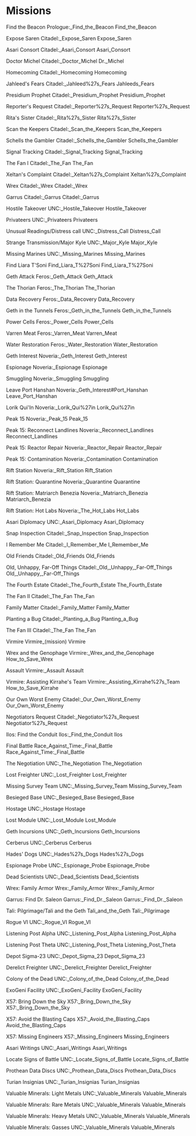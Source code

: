 # Missions

<!-- Prologue -->

Find the Beacon
Prologue:_Find_the_Beacon
Find_the_Beacon

<!-- The Citadel I -->

Expose Saren
Citadel:_Expose_Saren
Expose_Saren

Asari Consort
Citadel:_Asari_Consort
Asari_Consort

Doctor Michel
Citadel:_Doctor_Michel
Dr._Michel

Homecoming
Citadel:_Homecoming
Homecoming

Jahleed's Fears
Citadel:_Jahleed%27s_Fears
Jahleeds_Fears

Presidium Prophet
Citadel:_Presidium_Prophet
Presidium_Prophet

Reporter\'s Request
Citadel:_Reporter%27s_Request
Reporter%27s_Request

Rita\'s Sister
Citadel:_Rita%27s_Sister
Rita%27s_Sister

Scan the Keepers
Citadel:_Scan_the_Keepers
Scan_the_Keepers

Schells the Gambler
Citadel:_Schells_the_Gambler
Schells_the_Gambler

Signal Tracking
Citadel:_Signal_Tracking
Signal_Tracking

The Fan I
Citadel:_The_Fan
The_Fan

Xeltan's Complaint
Citadel:_Xeltan%27s_Complaint
Xeltan%27s_Complaint

Wrex
Citadel:_Wrex
Citadel:_Wrex

Garrus
Citadel:_Garrus
Citadel:_Garrus

Hostile Takeover
UNC:_Hostile_Takeover
Hostile_Takeover

Privateers
UNC:_Privateers
Privateers

Unusual Readings/Distress call
UNC:_Distress_Call
Distress_Call

Strange Transmission/Major Kyle
UNC:_Major_Kyle
Major_Kyle

Missing Marines
UNC:_Missing_Marines
Missing_Marines

<!-- Therum -->

Find Liara T'Soni
Find_Liara_T%27Soni
Find_Liara_T%27Soni

<!-- Feros -->

Geth Attack
Feros:_Geth_Attack
Geth_Attack

The Thorian
Feros:_The_Thorian
The_Thorian

Data Recovery
Feros:_Data_Recovery
Data_Recovery

Geth in the Tunnels
Feros:_Geth_in_the_Tunnels
Geth_in_the_Tunnels

Power Cells
Feros:_Power_Cells
Power_Cells

Varren Meat
Feros:_Varren_Meat
Varren_Meat

Water Restoration
Feros:_Water_Restoration
Water_Restoration

<!-- Noveria -->

Geth Interest
Noveria:_Geth_Interest
Geth_Interest

Espionage
Noveria:_Espionage
Espionage

Smuggling
Noveria:_Smuggling
Smuggling

Leave Port Hanshan
Noveria:_Geth_Interest#Port_Hanshan
Leave_Port_Hanshan

Lorik Qui'In
Noveria:_Lorik_Qui%27in
Lorik_Qui%27in

Peak 15
Noveria:_Peak_15
Peak_15

Peak 15: Reconnect Landlines
Noveria:_Reconnect_Landlines
Reconnect_Landlines

Peak 15: Reactor Repair
Noveria:_Reactor_Repair
Reactor_Repair

Peak 15: Contamination
Noveria:_Contamination
Contamination

Rift Station
Noveria:_Rift_Station
Rift_Station

Rift Station: Quarantine
Noveria:_Quarantine
Quarantine

Rift Station: Matriarch Benezia
Noveria:_Matriarch_Benezia
Matriarch_Benezia

Rift Station: Hot Labs
Noveria:_The_Hot_Labs
Hot_Labs

Asari Diplomacy
UNC:_Asari_Diplomacy
Asari_Diplomacy

<!-- The Citadel II -->

Snap Inspection
Citadel:_Snap_Inspection
Snap_Inspection

I Remember Me
Citadel:_I_Remember_Me
I_Remember_Me

Old Friends
Citadel:_Old_Friends
Old_Friends

Old, Unhappy, Far-Off Things
Citadel:_Old,_Unhappy,_Far-Off_Things
Old,_Unhappy,_Far-Off_Things

The Fourth Estate
Citadel:_The_Fourth_Estate
The_Fourth_Estate

The Fan II
Citadel:_The_Fan
The_Fan

Family Matter
Citadel:_Family_Matter
Family_Matter

Planting a Bug
Citadel:_Planting_a_Bug
Planting_a_Bug

<!-- The Citadel III -->

The Fan III
Citadel:_The_Fan
The_Fan

<!-- Virmire -->

Virmire
Virmire_(mission)
Virmire

Wrex and the Genophage
Virmire:_Wrex_and_the_Genophage
How_to_Save_Wrex

Assault
Virmire:_Assault
Assault

Virmire: Assisting Kirrahe's Team
Virmire:_Assisting_Kirrahe%27s_Team
How_to_Save_Kirrahe

<!-- The Citadel IV (Lockdown) -->

Our Own Worst Enemy
Citadel:_Our_Own_Worst_Enemy
Our_Own_Worst_Enemy

Negotiators Request
Citadel:_Negotiator%27s_Request
Negotiator%27s_Request

<!-- Race against time -->

Ilos: Find the Conduit
Ilos:_Find_the_Conduit
Ilos

Final Battle
Race_Against_Time:_Final_Battle
Race_Against_Time:_Final_Battle

<!-- Uncharted systems & assignments -->

The Negotiation
UNC:_The_Negotiation
The_Negotiation

Lost Freighter
UNC:_Lost_Freighter
Lost_Freighter

Missing Survey Team
UNC:_Missing_Survey_Team
Missing_Survey_Team

Besieged Base
UNC:_Besieged_Base
Besieged_Base

Hostage
UNC:_Hostage
Hostage

Lost Module
UNC:_Lost_Module
Lost_Module

Geth Incursions
UNC:_Geth_Incursions
Geth_Incursions

Cerberus
UNC:_Cerberus
Cerberus

Hades' Dogs
UNC:_Hades%27s_Dogs
Hades%27s_Dogs

Espionage Probe
UNC:_Espionage_Probe
Espionage_Probe

Dead Scientists
UNC:_Dead_Scientists
Dead_Scientists

Wrex: Family Armor
Wrex:_Family_Armor
Wrex:_Family_Armor

Garrus: Find Dr. Saleon
Garrus:_Find_Dr._Saleon
Garrus:_Find_Dr._Saleon

Tali: Pilgrimage/Tali and the Geth
Tali_and_the_Geth
Tali:_Pilgrimage

Rogue VI
UNC:_Rogue_VI
Rogue_VI

Listening Post Alpha
UNC:_Listening_Post_Alpha
Listening_Post_Alpha

Listening Post Theta
UNC:_Listening_Post_Theta
Listening_Post_Theta

Depot Sigma-23
UNC:_Depot_Sigma_23
Depot_Sigma_23

Derelict Freighter
UNC:_Derelict_Freighter
Derelict_Freighter

Colony of the Dead
UNC:_Colony_of_the_Dead
Colony_of_the_Dead

ExoGeni Facility
UNC:_ExoGeni_Facility
ExoGeni_Facility

<!-- Bring Down the Sky (DLC) -->

X57: Bring Down the Sky
X57:_Bring_Down_the_Sky
X57:_Bring_Down_the_Sky

X57: Avoid the Blasting Caps
X57:_Avoid_the_Blasting_Caps
Avoid_the_Blasting_Caps

X57: Missing Engineers
X57:_Missing_Engineers
Missing_Engineers

<!-- Discovery Assignments -->

Asari Writings
UNC:_Asari_Writings
Asari_Writings

Locate Signs of Battle
UNC:_Locate_Signs_of_Battle
Locate_Signs_of_Battle

Prothean Data Discs
UNC:_Prothean_Data_Discs
Prothean_Data_Discs

Turian Insignias
UNC:_Turian_Insignias
Turian_Insignias

Valuable Minerals: Light Metals
UNC:_Valuable_Minerals
Valuable_Minerals

Valuable Minerals: Rare Metals
UNC:_Valuable_Minerals
Valuable_Minerals

Valuable Minerals: Heavy Metals
UNC:_Valuable_Minerals
Valuable_Minerals

Valuable Minerals: Gasses
UNC:_Valuable_Minerals
Valuable_Minerals
